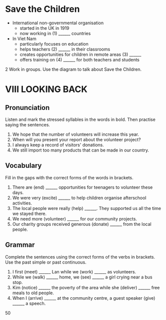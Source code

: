 # Save the Children

- International non-governmental organisation
  - started in the UK in 1919
  - now working in (1) ______ countries
- In Viet Nam
  - particularly focuses on education
  - helps teachers (2) ______ in their classrooms
  - creates opportunities for children in remote areas (3) ______
  - offers training on (4) ______ for both teachers and students

2 Work in groups. Use the diagram to talk about Save the Children.

# VIII LOOKING BACK

## Pronunciation

Listen and mark the stressed syllables in the words in bold. Then practise saying the sentences.

1. We hope that the number of volunteers will increase this year.
2. When will you present your report about the volunteer project?
3. I always keep a record of visitors' donations.
4. We still import too many products that can be made in our country.

## Vocabulary

Fill in the gaps with the correct forms of the words in brackets.

1. There are (end) ______ opportunities for teenagers to volunteer these days.
2. We were very (excite) ______ to help children organise afterschool activities.
3. The local people were really (help) ______. They supported us all the time we stayed there.
4. We need more (volunteer) ______ for our community projects.
5. Our charity groups received generous (donate) ______ from the local people.

## Grammar

Complete the sentences using the correct forms of the verbs in brackets. Use the past simple or past continuous.

1. I first (meet) ______ Lan while we (work) ______ as volunteers.
2. While we (walk) ______ home, we (see) ______ a girl crying near a bus stop.
3. Kim (notice) ______ the poverty of the area while she (deliver) ______ free meals to old people.
4. When I (arrive) ______ at the community centre, a guest speaker (give) ______ a speech.

50